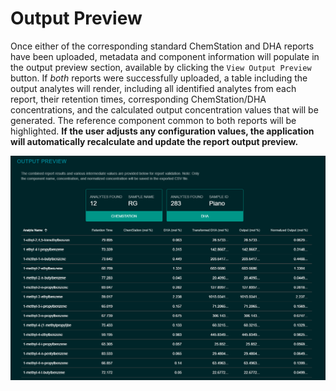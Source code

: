 # Output Preview

Once either of the corresponding standard ChemStation and DHA reports have been uploaded, metadata and component information will populate in the output preview section, available by clicking the `View Output Preview` button. If _both_ reports were successfully uploaded, a table including the output analytes will render, including all identified analytes from each report, their retention times, corresponding ChemStation/DHA concentrations, and the calculated output concentration values that will be generated. The reference component common to both reports will be highlighted. **If the user adjusts any configuration values, the application will automatically recalculate and update the report output preview.** 

![](.gitbook/assets/capture.PNG)

